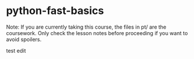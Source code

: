 # python-fast-basics

Note: If you are currently taking this course, the files in pt/ are the coursework. Only check the lesson notes
before proceeding if you want to avoid spoilers.

test edit
